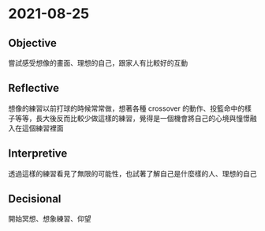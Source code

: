 # 2021-08-25

## Objective

嘗試感受想像的畫面、理想的自己，跟家人有比較好的互動

## Reflective

想像的練習以前打球的時候常常做，想著各種 crossover 的動作、投籃命中的樣子等等，長大後反而比較少做這樣的練習，覺得是一個機會將自己的心境與憧憬融入在這個練習裡面

## Interpretive

透過這樣的練習看見了無限的可能性，也試著了解自己是什麼樣的人、理想的自己

## Decisional

開始冥想、想象練習、仰望
